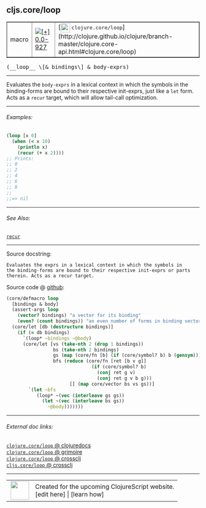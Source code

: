 ## cljs.core/loop



 <table border="1">
<tr>
<td>macro</td>
<td><a href="https://github.com/cljsinfo/cljs-api-docs/tree/0.0-927"><img valign="middle" alt="[+] 0.0-927" title="Added in 0.0-927" src="https://img.shields.io/badge/+-0.0--927-lightgrey.svg"></a> </td>
<td>
[<img height="24px" valign="middle" src="http://i.imgur.com/1GjPKvB.png"> <samp>clojure.core/loop</samp>](http://clojure.github.io/clojure/branch-master/clojure.core-api.html#clojure.core/loop)
</td>
</tr>
</table>


 <samp>
(__loop__ \[& bindings\] & body-exprs)<br>
</samp>

---

Evaluates the `body-exprs` in a lexical context in which the symbols in
the binding-forms are bound to their respective init-exprs, just like a `let` form.
Acts as a `recur` target, which will allow tail-call optimization.



---

###### Examples:

```clj
(loop [x 0]
  (when (< x 10)
    (println x)
    (recur (+ x 2))))
;; Prints:
;; 0
;; 2
;; 4
;; 6
;; 8
;;
;;=> nil
```



---

###### See Also:

[`recur`](../special/recur.md)<br>

---


Source docstring:

```
Evaluates the exprs in a lexical context in which the symbols in
the binding-forms are bound to their respective init-exprs or parts
therein. Acts as a recur target.
```


Source code @ [github](https://github.com/clojure/clojurescript/blob/r1.7.58/src/main/clojure/cljs/core.cljc#L729-L751):

```clj
(core/defmacro loop
  [bindings & body]
  (assert-args loop
    (vector? bindings) "a vector for its binding"
    (even? (count bindings)) "an even number of forms in binding vector")
  (core/let [db (destructure bindings)]
    (if (= db bindings)
      `(loop* ~bindings ~@body)
      (core/let [vs (take-nth 2 (drop 1 bindings))
                 bs (take-nth 2 bindings)
                 gs (map (core/fn [b] (if (core/symbol? b) b (gensym))) bs)
                 bfs (reduce (core/fn [ret [b v g]]
                               (if (core/symbol? b)
                                 (conj ret g v)
                                 (conj ret g v b g)))
                       [] (map core/vector bs vs gs))]
        `(let ~bfs
           (loop* ~(vec (interleave gs gs))
             (let ~(vec (interleave bs gs))
               ~@body)))))))
```

<!--
Repo - tag - source tree - lines:

 <pre>
clojurescript @ r1.7.58
└── src
    └── main
        └── clojure
            └── cljs
                └── <ins>[core.cljc:729-751](https://github.com/clojure/clojurescript/blob/r1.7.58/src/main/clojure/cljs/core.cljc#L729-L751)</ins>
</pre>

-->

---



###### External doc links:

[`clojure.core/loop` @ clojuredocs](http://clojuredocs.org/clojure.core/loop)<br>
[`clojure.core/loop` @ grimoire](http://conj.io/store/v1/org.clojure/clojure/1.7.0-beta3/clj/clojure.core/loop/)<br>
[`clojure.core/loop` @ crossclj](http://crossclj.info/fun/clojure.core/loop.html)<br>
[`cljs.core/loop` @ crossclj](http://crossclj.info/fun/cljs.core/loop.html)<br>

---

 <table>
<tr><td>
<img valign="middle" align="right" width="48px" src="http://i.imgur.com/Hi20huC.png">
</td><td>
Created for the upcoming ClojureScript website.<br>
[edit here] | [learn how]
</td></tr></table>

[edit here]:https://github.com/cljsinfo/cljs-api-docs/blob/master/cljsdoc/cljs.core/loop.cljsdoc
[learn how]:https://github.com/cljsinfo/cljs-api-docs/wiki/cljsdoc-files

<!--

This information was too distracting to show to readers, but I'll leave it
commented here since it is helpful to:

- pretty-print the data used to generate this document
- and show how to retrieve that data



The API data for this symbol:

```clj
{:description "Evaluates the `body-exprs` in a lexical context in which the symbols in\nthe binding-forms are bound to their respective init-exprs, just like a `let` form.\nActs as a `recur` target, which will allow tail-call optimization.",
 :ns "cljs.core",
 :name "loop",
 :signature ["[[& bindings] & body-exprs]"],
 :history [["+" "0.0-927"]],
 :type "macro",
 :related ["special/recur"],
 :full-name-encode "cljs.core/loop",
 :source {:code "(core/defmacro loop\n  [bindings & body]\n  (assert-args loop\n    (vector? bindings) \"a vector for its binding\"\n    (even? (count bindings)) \"an even number of forms in binding vector\")\n  (core/let [db (destructure bindings)]\n    (if (= db bindings)\n      `(loop* ~bindings ~@body)\n      (core/let [vs (take-nth 2 (drop 1 bindings))\n                 bs (take-nth 2 bindings)\n                 gs (map (core/fn [b] (if (core/symbol? b) b (gensym))) bs)\n                 bfs (reduce (core/fn [ret [b v g]]\n                               (if (core/symbol? b)\n                                 (conj ret g v)\n                                 (conj ret g v b g)))\n                       [] (map core/vector bs vs gs))]\n        `(let ~bfs\n           (loop* ~(vec (interleave gs gs))\n             (let ~(vec (interleave bs gs))\n               ~@body)))))))",
          :title "Source code",
          :repo "clojurescript",
          :tag "r1.7.58",
          :filename "src/main/clojure/cljs/core.cljc",
          :lines [729 751]},
 :examples [{:id "60291e",
             :content "```clj\n(loop [x 0]\n  (when (< x 10)\n    (println x)\n    (recur (+ x 2))))\n;; Prints:\n;; 0\n;; 2\n;; 4\n;; 6\n;; 8\n;;\n;;=> nil\n```"}],
 :full-name "cljs.core/loop",
 :clj-symbol "clojure.core/loop",
 :docstring "Evaluates the exprs in a lexical context in which the symbols in\nthe binding-forms are bound to their respective init-exprs or parts\ntherein. Acts as a recur target."}

```

Retrieve the API data for this symbol:

```clj
;; from Clojure REPL
(require '[clojure.edn :as edn])
(-> (slurp "https://raw.githubusercontent.com/cljsinfo/cljs-api-docs/catalog/cljs-api.edn")
    (edn/read-string)
    (get-in [:symbols "cljs.core/loop"]))
```

-->
